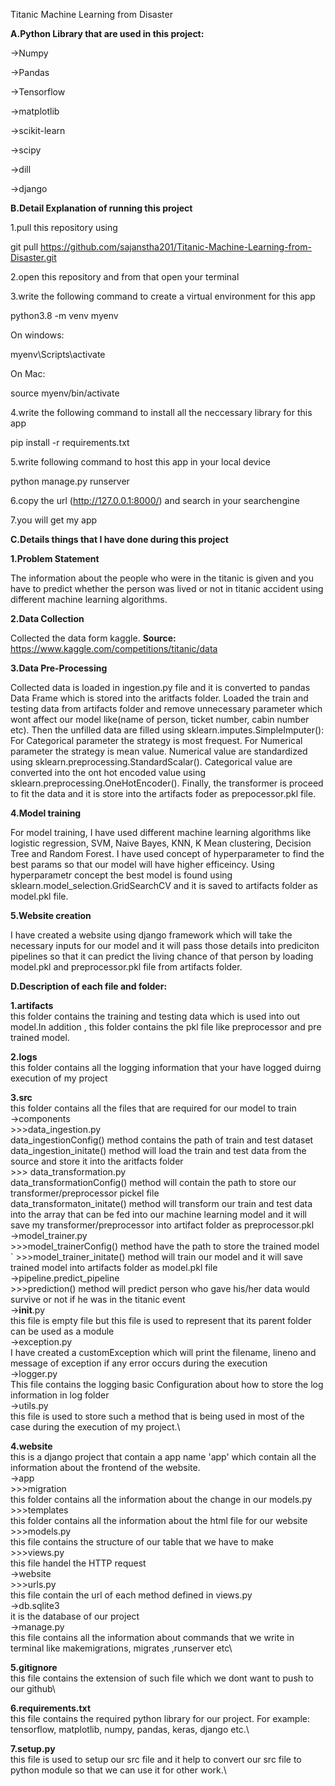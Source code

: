 Titanic Machine Learning from Disaster

**A.Python Library that are used in this project:**

->Numpy

->Pandas

->Tensorflow

->matplotlib

->scikit-learn

->scipy

->dill

->django


**B.Detail Explanation of running this project**

1.pull this repository using 

git pull https://github.com/sajanstha201/Titanic-Machine-Learning-from-Disaster.git

2.open this repository and from that open your terminal

3.write the following command to create a virtual environment for this app

python3.8 -m venv myenv

On windows:

myenv\Scripts\activate

On Mac:

source myenv/bin/activate

4.write the following command to install all the neccessary library for this app

pip install -r requirements.txt

5.write following command to host this app in your local device

python manage.py runserver

6.copy the url (http://127.0.0.1:8000/) and search in your searchengine

7.you will get my app

**C.Details things that I have done during this project**


**1.Problem Statement**

The information about the people who were in the titanic is given and you have to predict whether the person was lived or not in titanic accident using different machine learning algorithms.

**2.Data Collection**

Collected the data form kaggle. 
**Source:** https://www.kaggle.com/competitions/titanic/data

**3.Data Pre-Processing**

Collected data is loaded in ingestion.py file and it is converted to pandas Data Frame which is stored into the aritfacts folder.
Loaded the train and testing data from artifacts folder and remove unnecessary parameter which wont affect our model like(name of person, ticket number, cabin number etc).
Then the unfilled data are filled using sklearn.imputes.SimpleImputer():
For Categorical parameter the strategy is most frequest.
For Numerical parameter the strategy is mean value.
Numerical value are standardized using sklearn.preprocessing.StandardScalar().
Categorical value are converted into the ont hot encoded value using sklearn.preprocessing.OneHotEncoder().
Finally, the transformer is proceed to fit the data and it is store into the artifacts foder as prepocessor.pkl file.

**4.Model training**

For model training, I have used different machine learning algorithms like logistic regression, SVM, Naive Bayes, KNN, K Mean clustering, Decision Tree and Random Forest.
I have used concept of hyperparameter to find the best params so that our model will have higher efficeincy.
Using hyperparametr concept the best model is found using sklearn.model_selection.GridSearchCV and it is saved to artifacts folder as model.pkl file.

**5.Website creation**

I have created a website using django framework which will take the necessary inputs for our model and it will pass those details into prediciton pipelines so that it can predict the living chance of that person by loading model.pkl and preprocessor.pkl file from artifacts folder.

**D.Description of each file and folder:**

**1.artifacts**\
this folder contains the training and testing data which is used into out model.In addition , this folder contains the pkl file like preprocessor and pre trained model.

**2.logs**\
this folder contains all the logging information that your have logged duirng execution of my project

**3.src**\
    this folder contains all the files that are required for our model to train\
    ->components\
       >>>data_ingestion.py\
            data_ingestionConfig() method contains the path of train and test dataset\
            data_ingestion_initate() method will load the train and test data from the source and store it into the aritfacts folder\
       >>> data_transformation.py\
            data_transformationConfig() method will contain the path to store our transformer/preprocessor pickel file\
            data_transformaton_initate() method will transform our train and test data into the array that can be fed into our machine learning model and it will save my transformer/preprocessor into artifact folder as preprocessor.pkl\
        ->model_trainer.py\
            >>>model_trainerConfig() method have the path to store the trained model\
        `    >>>model_trainer_initate() method will train our model and it will save trained model into artifacts folder as model.pkl file\
    ->pipeline.predict_pipeline\
            >>>prediction() method will predict person who gave his/her data would survive or not if he was in the titanic event\
    ->__init__.py\
        this file is empty file but this file is used to represent that its parent folder can be used as a module \
    ->exception.py\
        I have created a customException which will print the filename, lineno and message of exception if any error occurs during the execution\
    ->logger.py\
        This file contains the logging basic Configuration about how to store the log information in log folder\
    ->utils.py\
        this file is used to store such a method that is being used in most of the case during the execution of my project.\


**4.website**\
    this is a django project that contain a app name 'app' which contain all the information about the frontend of the website.\
    ->app\
        >>>migration\
            this folder contains all the information about the change in our models.py \
        >>>templates\
            this folder contains all the information about the html file for our website\
        >>>models.py\
            this file contains the structure of our table that we have to make\
        >>>views.py\
            this file handel the HTTP request\
    ->website\
        >>>urls.py\
            this file contain the url of each method defined in views.py\
    ->db.sqlite3\
        it is the database of our project\
    ->manage.py\
        this file contains all the information about commands that we write in terminal like makemigrations, migrates ,runserver etc\

**5.gitignore**\
this file contains the extension of such file which we dont want to push to our github\

**6.requirements.txt**\
this file contains the required python library for our project.
For example: tensorflow, matplotlib, numpy, pandas, keras, django etc.\


**7.setup.py**\
this file is used to setup our src file and it help to convert our src file to python module so that we can use it for other work.\

